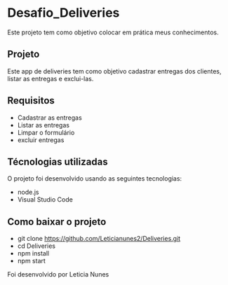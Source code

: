 # Desafio_Deliveries


Este projeto tem como objetivo colocar em prática meus conhecimentos.

## Projeto
Este app de deliveries tem como objetivo cadastrar entregas dos clientes, listar as entregas e exclui-las.

## Requisitos
- Cadastrar as entregas
- Listar as entregas
- Limpar o formulário 
- excluir entregas


## Técnologias utilizadas

O projeto foi desenvolvido usando as seguintes tecnologias:

- node.js
- Visual Studio Code

## Como baixar o projeto 

- git clone https://github.com/Leticianunes2/Deliveries.git
- cd Deliveries
- npm install
- npm start

Foi desenvolvido por Leticia Nunes




